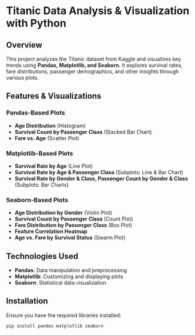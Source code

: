# Titanic Data Analysis & Visualization with Python  

## Overview  
This project analyzes the Titanic dataset from Kaggle and visualizes key trends using **Pandas, Matplotlib, and Seaborn**. It explores survival rates, fare distributions, passenger demographics, and other insights through various plots.  

## Features & Visualizations  

### **Pandas-Based Plots**  
- **Age Distribution** (Histogram)  
- **Survival Count by Passenger Class** (Stacked Bar Chart)  
- **Fare vs. Age** (Scatter Plot)  

### **Matplotlib-Based Plots**  
- **Survival Rate by Age** (Line Plot)  
- **Survival Rate by Age & Passenger Class** (Subplots: Line & Bar Chart)  
- **Survival Rate by Gender & Class, Passenger Count by Gender & Class** (Subplots: Bar Charts)  

### **Seaborn-Based Plots**  
- **Age Distribution by Gender** (Violin Plot)  
- **Survival Count by Passenger Class** (Count Plot)  
- **Fare Distribution by Passenger Class** (Box Plot)  
- **Feature Correlation Heatmap**  
- **Age vs. Fare by Survival Status** (Swarm Plot)  

## Technologies Used  
- **Pandas**: Data manipulation and preprocessing  
- **Matplotlib**: Customizing and displaying plots  
- **Seaborn**: Statistical data visualization  

## Installation  
Ensure you have the required libraries installed:  

```bash
pip install pandas matplotlib seaborn
